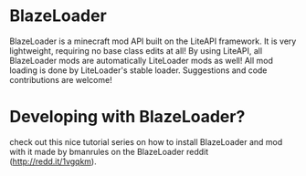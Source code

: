BlazeLoader
===========

BlazeLoader is a minecraft mod API built on the LiteAPI framework.  It is very lightweight, requiring no base class edits at all!  By using LiteAPI, all BlazeLoader mods are automatically LiteLoader mods as well!   All mod loading is done by LiteLoader's stable loader.  Suggestions and code contributions are welcome!

Developing with BlazeLoader?
=========================
check out this nice tutorial series on how to install BlazeLoader and mod with it made by bmanrules on the BlazeLoader reddit (http://redd.it/1vgqkm).
